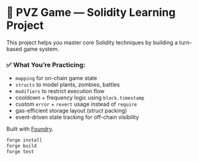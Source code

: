 # 🧠 PVZ Game — Solidity Learning Project

This project helps you master core Solidity techniques by building a turn-based game system.

### ✅ What You’re Practicing:

- `mapping` for on-chain game state
- `structs` to model plants, zombies, battles
- `modifiers` to restrict execution flow
- cooldown + frequency logic using `block.timestamp`
- custom `error` + `revert` usage instead of `require`
- gas-efficient storage layout (struct packing)
- event-driven state tracking for off-chain visibility

Built with [Foundry](https://book.getfoundry.sh/).

```bash
forge install
forge build
forge test
